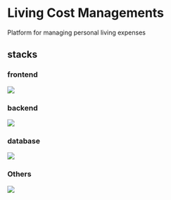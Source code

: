 # Living Cost Managements
Platform for managing personal living expenses

## stacks
### frontend
<img src="https://skillicons.dev/icons?i=typescript,react,redux"/>

### backend
<img src="https://skillicons.dev/icons?i=typescript,express"/>

### database
<img src="https://skillicons.dev/icons?i=mysql"/>

### Others
<img src="https://skillicons.dev/icons?i=figma,github,vite,postman"/>
